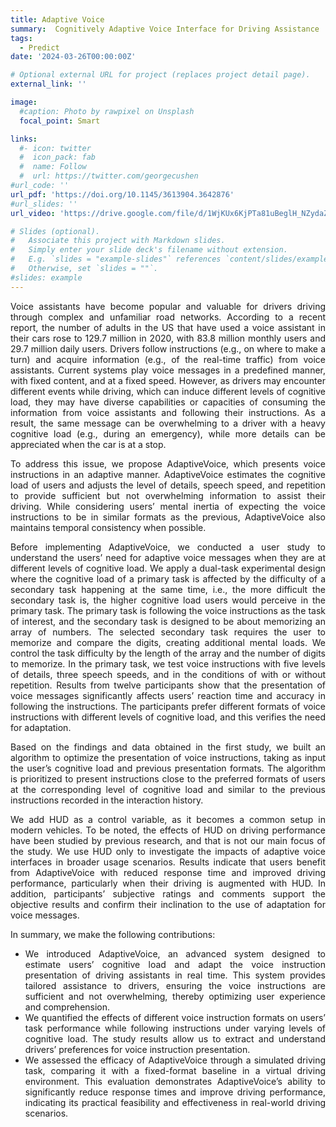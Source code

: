 ```yaml
---
title: Adaptive Voice
summary:  Cognitively Adaptive Voice Interface for Driving Assistance
tags:
  - Predict
date: '2024-03-26T00:00:00Z'

# Optional external URL for project (replaces project detail page).
external_link: ''

image:
  #caption: Photo by rawpixel on Unsplash
  focal_point: Smart

links:
  #- icon: twitter
  #  icon_pack: fab
  #  name: Follow
  #  url: https://twitter.com/georgecushen
#url_code: ''
url_pdf: 'https://doi.org/10.1145/3613904.3642876'
#url_slides: ''
url_video: 'https://drive.google.com/file/d/1WjKUx6KjPTa81uBeglH_NZydaZc_oGki/view?usp=sharing'

# Slides (optional).
#   Associate this project with Markdown slides.
#   Simply enter your slide deck's filename without extension.
#   E.g. `slides = "example-slides"` references `content/slides/example-slides.md`.
#   Otherwise, set `slides = ""`.
#slides: example
---
```

<div style="text-align: justify;">
  <p>
  Voice assistants have become popular and valuable for drivers driving through complex and unfamiliar road networks. According to a recent report, the number of adults in the US that have used a voice assistant in their cars rose to 129.7 million in
  2020, with 83.8 million monthly users and 29.7 million daily users. Drivers follow instructions (e.g., on where to make a turn) and acquire information (e.g., of the real-time traffic) from voice assistants. Current systems play voice messages in a predefined manner, with fixed content, and at a fixed speed. However, as drivers may encounter different events while driving, which can induce different levels of cognitive load, they may have diverse capabilities or capacities of consuming the information from voice assistants and following their instructions. As a result, the same message can be overwhelming to a driver with a heavy cognitive load (e.g., during an emergency), while more details can be appreciated when the car is at a stop.
  </p>

  <p>
  To address this issue, we propose AdaptiveVoice, which presents voice instructions in an adaptive manner. AdaptiveVoice estimates the cognitive load of users and adjusts the level of details, speech speed, and repetition to provide sufficient but not overwhelming information to assist their driving. While considering users’ mental inertia of expecting the voice instructions to be in similar formats as the previous, AdaptiveVoice also maintains temporal consistency when possible.
  </p>

  <p>
  Before implementing AdaptiveVoice, we conducted a user study to understand the users’ need for adaptive voice messages when they are at different levels of cognitive load. We apply a dual-task experimental design where the cognitive load of a primary task is affected by the difficulty of a secondary task happening at the same time, i.e., the more difficult the secondary task is, the higher cognitive load users would perceive in the primary task. The primary task is following the voice instructions as the task of interest, and the secondary task is designed to be about memorizing an array of numbers. The selected secondary task requires the user to memorize and compare the digits, creating additional mental loads. We control the task difficulty by the length of the array and the number of digits to memorize. In the primary task, we test voice instructions with five levels of details, three speech speeds, and in the conditions of with or without repetition. Results from twelve participants show that the presentation of voice messages significantly affects users’ reaction time and accuracy in following the instructions. The participants prefer different formats of voice instructions with different levels of cognitive load, and this verifies the need for adaptation.
  </p>
  <p>
  Based on the findings and data obtained in the first study, we built an algorithm to optimize the presentation of voice instructions, taking as input the user’s cognitive load and previous presentation formats. The algorithm is prioritized to present instructions close to the preferred formats of users at the corresponding level of cognitive load and similar to the previous instructions recorded in the interaction history.
  </p>
  <p>
  We add HUD as a control variable, as it becomes a common setup in modern vehicles. To be noted, the effects of HUD on driving performance have been studied by previous research, and that is not our main focus of the study. We use HUD only to investigate the impacts of adaptive voice interfaces in broader usage scenarios. Results indicate that users benefit from AdaptiveVoice with reduced response time and improved driving performance, particularly when their driving is augmented with HUD. In addition, participants’ subjective ratings and comments support the objective results and confirm their inclination to the use of adaptation for voice messages.
  </p>
  <p>
  In summary, we make the following contributions:
  <ul>
      <li>We introduced AdaptiveVoice, an advanced system designed to estimate users’ cognitive load and adapt the voice instruction presentation of driving assistants in real time. This system provides tailored assistance to drivers, ensuring the voice instructions are sufficient and not overwhelming, thereby optimizing user experience and comprehension.</li>
      <li>We quantified the effects of different voice instruction formats on users’ task performance while following instructions under varying levels of cognitive load. The study results allow us to extract and understand drivers’ preferences for voice instruction presentation.</li>
      <li>We assessed the efficacy of AdaptiveVoice through a simulated driving task, comparing it with a fixed-format baseline in a virtual driving environment. This evaluation demonstrates AdaptiveVoice’s ability to significantly reduce response times and improve driving performance, indicating its practical feasibility and effectiveness in real-world driving scenarios.</li>
  </ul>
  </p>
